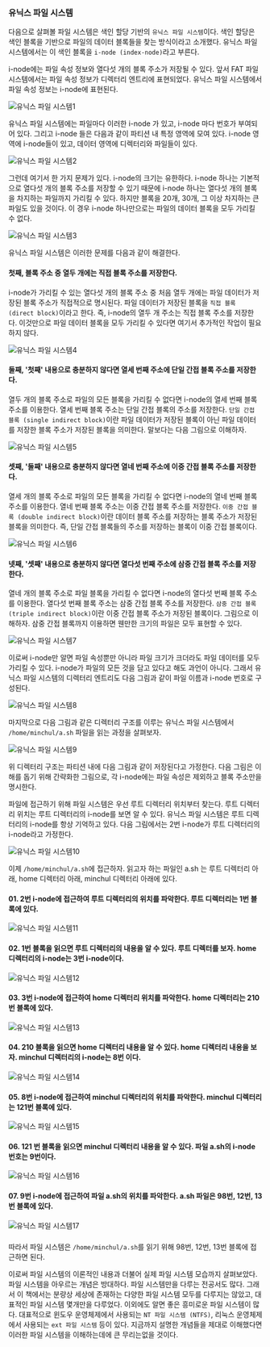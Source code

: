 ### 유닉스 파일 시스템
다음으로 살펴볼 파일 시스템은 색인 할당 기반의 `유닉스 파일 시스템`이다. 색인 할당은 색인 블록을 기반으로 파일의 데이터 블록들을 찾는 방식이라고 소개했다. 유닉스 파일 시스템에서는 이 색인 블록을 `i-node (index-node)`라고 부른다.

i-node에는 파일 속성 정보와 열다섯 개의 블록 주소가 저장될 수 있다. 앞서 FAT 파일 시스템에서는 파일 속성 정보가 디렉터리 엔트리에 표현되었다. 유닉스 파일 시스템에서 파일 속성 정보는 i-node에 표현된다.

![유닉스 파일 시스템1](images/유닉스파일시스템1.png)

유닉스 파일 시스템에는 파일마다 이러한 i-node 가 있고, i-node 마다 번호가 부여되어 있다. 그리고 i-node 들은 다음과 같이 파티션 내 특정 영역에 모여 있다. i-node 영역에 i-node들이 있고, 데이터 영역에 디렉터리와 파일들이 있다.

![유닉스 파일 시스템2](images/유닉스파일시스템2.png)

그런데 여기서 한 가지 문제가 있다. i-node의 크기는 유한하다. i-node 하나는 기본적으로 열다섯 개의 블록 주소를 저장할 수 있기 때문에 i-node 하나는 열다섯 개의 블록을 차지하는 파일까지 가리킬 수 있다. 하지만 블록을 20개, 30개, 그 이상 차지하는 큰 파일도 있을 것이다. 이 경우 i-node 하나만으로는 파일의 데이터 블록을 모두 가리킬 수 없다.

![유닉스 파일 시스템3](images/유닉스파일시스템3.png)

유닉스 파일 시스템은 이러한 문제를 다음과 같이 해결한다.

#### **첫째, 블록 주소 중 열두 개에는 직접 블록 주소를 저장한다.**
i-node가 가리킬 수 있는 열다섯 개의 블록 주소 중 처음 열두 개에는 파일 데이터가 저장된 블록 주소가 직접적으로 명시된다. 파일 데이터가 저장된 블록을 `직접 블록 (direct block)`이라고 한다. 즉, i-node의 열두 개 주소는 직접 블록 주소를 저장한다. 이것만으로 파일 데이터 블록을 모두 가리킬 수 있다면 여기서 추가적인 작업이 필요하지 않다.

![유닉스 파일 시스템4](images/유닉스파일시스템4.png)

#### **둘째, '첫째' 내용으로 충분하지 않다면 열세 번째 주소에 단일 간접 블록 주소를 저장한다.**
열두 개의 블록 주소로 파일의 모든 블록을 가리킬 수 없다면 i-node의 열세 번째 블록 주소를 이용한다. 열세 번째 블록 주소는 단일 간접 블록의 주소를 저장한다. `단일 간접 블록 (single indirect block)`이란 파일 데이터가 저장된 블록이 아닌 파일 데이터를 저장한 블록 주소가 저장된 블록을 의미한다. 말보다는 다음 그림으로 이해하자.

![유닉스 파일 시스템5](images/유닉스파일시스템5.png)

#### **셋째, '둘째' 내용으로 충분하지 않다면 열네 번째 주소에 이중 간접 블록 주소를 저장한다.**
열세 개의 블록 주소로 파일의 모든 블록을 가리킬 수 없다면 i-node의 열네 번째 블록 주소를 이용한다. 열네 번째 블록 주소는 이중 간접 블록 주소를 저장한다. `이중 간접 블록 (double indirect block)`이란 데이터 블록 주소를 저장하는 블록 주소가 저장된 블록을 의미한다. 즉, 단일 간접 블록들의 주소를 저장하는 블록이 이중 간접 블록이다.

![유닉스 파일 시스템6](images/유닉스파일시스템6.png)

#### **넷째, '셋째' 내용으로 충분하지 않다면 열다섯 번째 주소에 삼중 간접 블록 주소를 저장한다.**
열네 개의 블록 주소로 파일 블록을 가리킬 수 없다면 i-node의 열다섯 번째 블록 주소를 이용한다. 열다섯 번째 블록 주소는 삼중 간접 블록 주소를 저장한다. `삼중 간접 블록 (triple indirect block)`이란 이중 간접 블록 주소가 저장된 블록이다. 그림으로 이해하자. 삼중 간접 블록까지 이용하면 웬만한 크기의 파일은 모두 표현할 수 있다.

![유닉스 파일 시스템7](images/유닉스파일시스템7.png)

이로써 i-node만 알면 파일 속성뿐만 아니라 파일 크기가 크더라도 파일 데이터를 모두 가리킬 수 있다. i-node가 파일의 모든 것을 담고 있다고 해도 과언이 아니다. 그래서 유닉스 파일 시스템의 디렉터리 엔트리도 다음 그림과 같이 파일 이름과 i-node 번호로 구성된다.

![유닉스 파일 시스템8](images/유닉스파일시스템8.png)

마지막으로 다음 그림과 같은 디렉터리 구조를 이루는 유닉스 파일 시스템에서 `/home/minchul/a.sh` 파일을 읽는 과정을 살펴보자.

![유닉스 파일 시스템9](images/유닉스파일시스템9.png)

위 디렉터리 구조는 파티션 내에 다음 그림과 같이 저장된다고 가정한다. 다음 그림은 이해를 돕기 위해 간략화한 그림으로, 각 i-node에는 파일 속성은 제외하고 블록 주소만을 명시한다.

파일에 접근하기 위해 파일 시스템은 우선 루트 디렉터리 위치부터 찾는다. 루트 디렉터리 위치는 루트 디렉터리의 i-node를 보면 알 수 있다. 유닉스 파일 시스템은 루트 디렉터리의 i-node를 항상 기억하고 있다. 다음 그림에서는 2번 i-node가 루트 디렉터리의 i-node라고 가정한다.

![유닉스 파일 시스템10](images/유닉스파일시스템10.png)

이제 `/home/minchul/a.sh`에 접근하자. 읽고자 하는 파일인 a.sh 는 루트 디렉터리 아래, home 디렉터리 아래, minchul 디렉터리 아래에 있다.

#### 01. 2번 i-node에 접근하여 루트 디렉터리의 위치를 파악한다. 루트 디렉터리는 1번 블록에 있다.

![유닉스 파일 시스템11](images/유닉스파일시스템11.png)

#### 02. 1번 블록을 읽으면 루트 디렉터리의 내용을 알 수 있다. 루트 디렉터를 보자. home 디렉터리의 i-node는 3번 i-node이다.

![유닉스 파일 시스템12](images/유닉스파일시스템12.png)

#### 03. 3번 i-node에 접근하여 home 디렉터리 위치를 파악한다. home 디렉터리는 210번 블록에 있다.

![유닉스 파일 시스템13](images/유닉스파일시스템13.png)

#### 04. 210 블록을 읽으면 home 디렉터리 내용을 알 수 있다. home 디렉터리 내용을 보자. minchul 디렉터리의 i-node는 8번 이다.

![유닉스 파일 시스템14](images/유닉스파일시스템14.png)

#### 05. 8번 i-node에 접근하여 minchul 디렉터리의 위치를 파악한다. minchul 디렉터리는 121번 블록에 있다.

![유닉스 파일 시스템15](images/유닉스파일시스템15.png)

#### 06. 121 번 블록을 읽으면 minchul 디렉터리 내용을 알 수 있다. 파일 a.sh의 i-node 번호는 9번이다.

![유닉스 파일 시스템16](images/유닉스파일시스템16.png)

#### 07. 9번 i-node에 접근하여 파일 a.sh의 위치를 파악한다. a.sh 파일은 98번, 12번, 13번 블록에 있다.

![유닉스 파일 시스템17](images/유닉스파일시스템17.png)

###

따라서 파일 시스템은 `/home/minchul/a.sh`를 읽기 위해 98번, 12번, 13번 블록에 접근하면 된다.

이로써 파일 시스템의 이론적인 내용과 더불어 실제 파일 시스템 모습까지 살펴보았다. 파일 시스템을 아우르는 개념은 방대하다. 파일 시스템만을 다루는 전공서도 많다. 그래서 이 책에서는 분량상 세상에 존재하는 다양한 파일 시스템 모두를 다루지는 않았고, 대표적인 파일 시스템 몇개만을 다루었다. 이외에도 알면 좋은 흥미로운 파일 시스템이 많다. 대표적으로 윈도우 운영체제에서 사용되는 `NT 파일 시스템 (NTFS)`, 리눅스 운영체제에서 사용되는 `ext 파일 시스템` 등이 있다. 지금까지 설명한 개념들을 제대로 이해했다면 이러한 파일 시스템을 이해하는데에 큰 무리는없을 것이다.